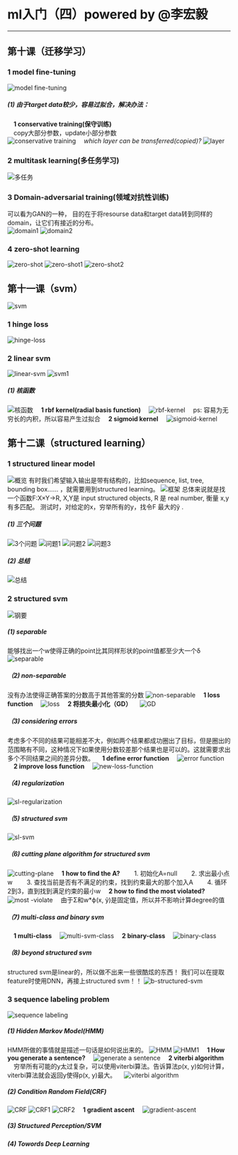 <script type="text/javascript" src="http://cdn.mathjax.org/mathjax/latest/MathJax.js?config=default"></script>
# ml入门（四）powered by @李宏毅

-----------------------------------

## 第十课（迁移学习）
### 1 model fine-tuning
![model fine-tuning](https://img-blog.csdnimg.cn/20190329222810792.png?x-oss-process=image/watermark,type_ZmFuZ3poZW5naGVpdGk,shadow_10,text_aHR0cHM6Ly9ibG9nLmNzZG4ubmV0L0FuZHlWaWt5,size_16,color_FFFFFF,t_70)
##### (1) 由于target data较少，容易过拟合，解决办法：
&emsp;<strong>1 conservative training(保守训练)</strong>  
&emsp;copy大部分参数，update小部分参数  
![conservative training](https://img-blog.csdnimg.cn/20190329222920882.png)
&emsp;_which layer can be transferred(copied)?_
![layer](https://img-blog.csdnimg.cn/20190329222935355.png)
### 2 multitask learning(多任务学习)
![多任务](https://img-blog.csdnimg.cn/20190329231440778.png)
### 3 Domain-adversarial training(领域对抗性训练)
可以看为GAN的一种， 目的在于将resourse data和target data转到同样的domain，让它们有接近的分布。  
![domain1](https://img-blog.csdnimg.cn/20190329231347270.png)
![domain2](https://img-blog.csdnimg.cn/20190329231400421.png)
### 4 zero-shot learning
![zero-shot](https://img-blog.csdnimg.cn/2019032923233175.png)
![zero-shot1](https://img-blog.csdnimg.cn/20190329233852679.png)
![zero-shot2](https://img-blog.csdnimg.cn/20190329233901543.png)

## 第十一课（svm）
![svm](https://img-blog.csdnimg.cn/20190329234953666.png?x-oss-process=image/watermark,type_ZmFuZ3poZW5naGVpdGk,shadow_10,text_aHR0cHM6Ly9ibG9nLmNzZG4ubmV0L0FuZHlWaWt5,size_16,color_FFFFFF,t_70)
### 1 hinge loss
![hinge-loss](https://img-blog.csdnimg.cn/20190330093102602.png)
### 2 linear svm
![linear-svm](https://img-blog.csdnimg.cn/20190330095720147.png)
![svm1](https://img-blog.csdnimg.cn/20190330102022118.png)
##### (1) 核函数
![核函数](https://img-blog.csdnimg.cn/20190330102911770.png)
&emsp;<strong>1 rbf kernel(radial basis function)</strong>
&emsp;![rbf-kernel](https://img-blog.csdnimg.cn/20190330104744626.png?x-oss-process=image/watermark,type_ZmFuZ3poZW5naGVpdGk,shadow_10,text_aHR0cHM6Ly9ibG9nLmNzZG4ubmV0L0FuZHlWaWt5,size_16,color_FFFFFF,t_70)
&emsp;ps: 容易为无穷长的内积，所以容易产生过拟合
&emsp;<strong>2 sigmoid kernel</strong>
&emsp;![sigmoid-kernel](https://img-blog.csdnimg.cn/20190330105232156.png?x-oss-process=image/watermark,type_ZmFuZ3poZW5naGVpdGk,shadow_10,text_aHR0cHM6Ly9ibG9nLmNzZG4ubmV0L0FuZHlWaWt5,size_16,color_FFFFFF,t_70)

## 第十二课（structured learning）
### 1 structured linear model
![概览](https://img-blog.csdnimg.cn/2019033015105335.jpeg?x-oss-process=image/watermark,type_ZmFuZ3poZW5naGVpdGk,shadow_10,text_aHR0cHM6Ly9ibG9nLmNzZG4ubmV0L0FuZHlWaWt5,size_16,color_FFFFFF,t_70)
有时我们希望输入输出是带有结构的，比如sequence, list, tree, bounding box…… ，就需要用到structured learning。
![框架](https://img-blog.csdnimg.cn/20190330151358730.png?x-oss-process=image/watermark,type_ZmFuZ3poZW5naGVpdGk,shadow_10,text_aHR0cHM6Ly9ibG9nLmNzZG4ubmV0L0FuZHlWaWt5,size_16,color_FFFFFF,t_70)
总体来说就是找一个函数F:X×Y→R, X,Y是 input structured objects, R 是 real number, 衡量 x,y 有多匹配。 
测试时，对给定的x，穷举所有的y，找令F 最大的ỹ . 
##### (1) 三个问题
![3个问题](https://img-blog.csdnimg.cn/20190330130222398.png)
![问题1](https://img-blog.csdnimg.cn/20190330154721338.png?x-oss-process=image/watermark,type_ZmFuZ3poZW5naGVpdGk,shadow_10,text_aHR0cHM6Ly9ibG9nLmNzZG4ubmV0L0FuZHlWaWt5,size_16,color_FFFFFF,t_70)
![问题2](https://img-blog.csdnimg.cn/20190330154738924.png?x-oss-process=image/watermark,type_ZmFuZ3poZW5naGVpdGk,shadow_10,text_aHR0cHM6Ly9ibG9nLmNzZG4ubmV0L0FuZHlWaWt5,size_16,color_FFFFFF,t_70)
![问题3](https://img-blog.csdnimg.cn/20190330155012607.png)
##### (2) 总结
![总结](https://img-blog.csdnimg.cn/20190330153331468.png?x-oss-process=image/watermark,type_ZmFuZ3poZW5naGVpdGk,shadow_10,text_aHR0cHM6Ly9ibG9nLmNzZG4ubmV0L0FuZHlWaWt5,size_16,color_FFFFFF,t_70)
### 2 structured svm
![钢要](https://img-blog.csdnimg.cn/20190330161028203.png?x-oss-process=image/watermark,type_ZmFuZ3poZW5naGVpdGk,shadow_10,text_aHR0cHM6Ly9ibG9nLmNzZG4ubmV0L0FuZHlWaWt5,size_16,color_FFFFFF,t_70)
##### (1) separable
能够找出一个w使得正确的point比其同样形状的point值都至少大一个δ
![separable](https://img-blog.csdnimg.cn/20190331092536846.png)
##### （2) non-separable
没有办法使得正确答案的分数高于其他答案的分数
![non-separable](https://img-blog.csdnimg.cn/20190331102627355.png)
&emsp;<strong>1 loss function</strong>
&emsp;![loss](https://img-blog.csdnimg.cn/20190331104027334.png)
&emsp;<strong>2 将损失最小化（GD）</strong>
&emsp;![GD](https://img-blog.csdnimg.cn/20190331104040154.png)
##### （3) considering errors
考虑多个不同的结果可能相差不大，例如两个结果都成功圈出了目标，但是圈出的范围略有不同，这种情况下如果使用分数较差那个结果也是可以的。这就需要求出多个不同结果之间的差异分数。
&emsp;<strong>1 define error function</strong>
&emsp;![error function](https://img-blog.csdnimg.cn/20190331105331686.png)
&emsp;<strong>2 improve loss function</strong>
&emsp;![new-loss-function](https://img-blog.csdnimg.cn/20190331105710788.png?x-oss-process=image/watermark,type_ZmFuZ3poZW5naGVpdGk,shadow_10,text_aHR0cHM6Ly9ibG9nLmNzZG4ubmV0L0FuZHlWaWt5,size_16,color_FFFFFF,t_70)
##### （4) regularization
![sl-regularization](https://img-blog.csdnimg.cn/20190331111211127.png?x-oss-process=image/watermark,type_ZmFuZ3poZW5naGVpdGk,shadow_10,text_aHR0cHM6Ly9ibG9nLmNzZG4ubmV0L0FuZHlWaWt5,size_16,color_FFFFFF,t_70)
##### （5) structured svm
![sl-svm](https://img-blog.csdnimg.cn/20190331140913843.png)
##### （6) cutting plane algorithm for structured svm
![cutting-plane](https://img-blog.csdnimg.cn/20190331141623484.png)
&emsp;<strong>1 how to find the A?</strong>
&emsp;&emsp;1. 初始化A=null
&emsp;&emsp;2. 求出最小点w
&emsp;&emsp;3. 查找当前是否有不满足的约束，找到约束最大的那个加入A
&emsp;&emsp;4. 循环2到3，直到找到满足约束的最小w
&emsp;<strong>2 how to find the most violated?</strong>
&emsp;![most -violate](https://img-blog.csdnimg.cn/20190331144116665.png?x-oss-process=image/watermark,type_ZmFuZ3poZW5naGVpdGk,shadow_10,text_aHR0cHM6Ly9ibG9nLmNzZG4ubmV0L0FuZHlWaWt5,size_16,color_FFFFFF,t_70)
&emsp;由于Σ和w*ϕ(x, ỹ)是固定值，所以并不影响计算degree的值
##### （7) multi-class and binary svm
&emsp;<strong>1 multi-class</strong>
&emsp;![multi-svm-class](https://img-blog.csdnimg.cn/20190331152431337.png?x-oss-process=image/watermark,type_ZmFuZ3poZW5naGVpdGk,shadow_10,text_aHR0cHM6Ly9ibG9nLmNzZG4ubmV0L0FuZHlWaWt5,size_16,color_FFFFFF,t_70)
&emsp;<strong>2 binary-class</strong>
&emsp;![binary-class](https://img-blog.csdnimg.cn/20190331152829722.png)
##### （8) beyond structured svm
structured svm是linear的，所以做不出来一些很酷炫的东西！
我们可以在提取feature时使用DNN，再接上structured svm！！
![b-structured-svm](https://img-blog.csdnimg.cn/20190331153401719.png)
### 3 sequence labeling problem
![sequence labeling](https://img-blog.csdnimg.cn/2019033115504577.png?x-oss-process=image/watermark,type_ZmFuZ3poZW5naGVpdGk,shadow_10,text_aHR0cHM6Ly9ibG9nLmNzZG4ubmV0L0FuZHlWaWt5,size_16,color_FFFFFF,t_70)
##### (1) Hidden Markov Model(HMM)
HMM所做的事情就是描述一句话是如何说出来的。
![HMM](https://img-blog.csdnimg.cn/2019033115592528.png)
![HMM1](https://img-blog.csdnimg.cn/20190331160209814.png)
&emsp;<strong>1 How you generate a sentence?</strong>
&emsp;![generate a sentence](https://img-blog.csdnimg.cn/20190331155025713.png)
&emsp;<strong>2 viterbi algorithm</strong>
&emsp;穷举所有可能的y太过复杂，可以使用viterbi算法。告诉算法p(x, y)如何计算，viterbi算法就会返回y使得p(x, y)最大。
&emsp;![viterbi algorithm](https://img-blog.csdnimg.cn/20190331161257274.png)
##### (2) Condition Random Field(CRF)
![CRF](https://img-blog.csdnimg.cn/20190331163657622.png)
![CRF1](https://img-blog.csdnimg.cn/20190331164807943.png?x-oss-process=image/watermark,type_ZmFuZ3poZW5naGVpdGk,shadow_10,text_aHR0cHM6Ly9ibG9nLmNzZG4ubmV0L0FuZHlWaWt5,size_16,color_FFFFFF,t_70)
![CRF2](https://img-blog.csdnimg.cn/20190331170115972.png)
&emsp;<strong>1 gradient ascent</strong>
&emsp;![gradient-ascent](https://img-blog.csdnimg.cn/20190331171606417.png)

##### (3) Structured Perception/SVM
##### (4) Towords Deep Learning